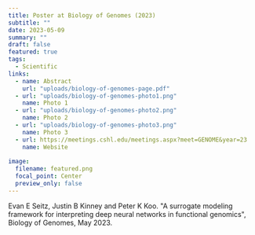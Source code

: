 ```yaml
---
title: Poster at Biology of Genomes (2023)
subtitle: ""
date: 2023-05-09
summary: ""
draft: false
featured: true
tags:
  - Scientific
links:
  - name: Abstract
    url: "uploads/biology-of-genomes-page.pdf"
  - url: "uploads/biology-of-genomes-photo1.png"
    name: Photo 1
  - url: "uploads/biology-of-genomes-photo2.png"
    name: Photo 2
  - url: "uploads/biology-of-genomes-photo3.png"
    name: Photo 3
  - url: https://meetings.cshl.edu/meetings.aspx?meet=GENOME&year=23
    name: Website
    
image:
  filename: featured.png
  focal_point: Center
  preview_only: false
---
```


Evan E Seitz, Justin B Kinney and Peter K Koo. "A surrogate modeling framework for interpreting deep neural networks in functional genomics", Biology of Genomes, May 2023.
